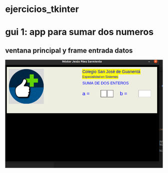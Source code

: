 # ejercicios_tkinter
# gui 1: app para sumar dos numeros
## ventana principal y frame entrada datos

![ventana principal y frame entrada](ventana_principal.png "ventana principal y frame entrada")